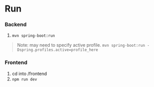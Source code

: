 # Run
### Backend
1. `mvn spring-boot:run`

> Note: may need to specify active profile.
> `mvn spring-boot:run -Dspring.profiles.active=profile_here`

### Frontend
1. cd into /frontend
2. `npm run dev`